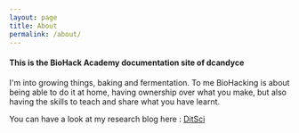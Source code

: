 ```yaml
---
layout: page
title: About
permalink: /about/
---
```


#### This is the BioHack Academy documentation site of dcandyce

I'm into growing things, baking and fermentation.
To me BioHacking is about being able to do it at home, having ownership over what you make, but also having the skills to teach and share what you have learnt.

You can have a look at my research blog here : [DitSci](https://ditsci.tumblr.com/)
